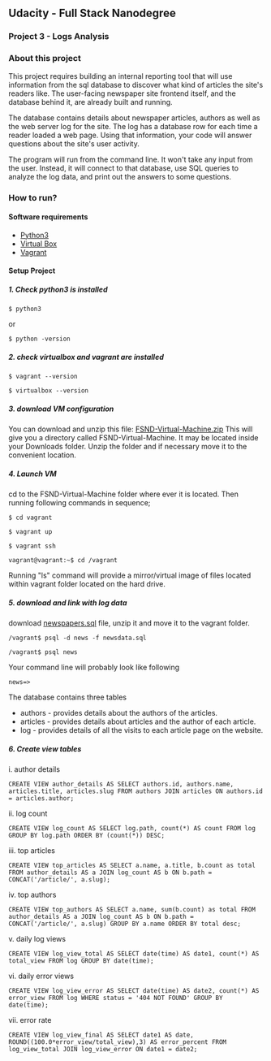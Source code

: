 ## Udacity - Full Stack Nanodegree
### Project 3 - Logs Analysis
### About this project
This project requires building an internal reporting tool that will use information from the sql database to discover what kind of articles the site's readers like. The user-facing newspaper site frontend itself, and the database behind it, are already built and running.

The database contains details about newspaper articles, authors as well as the web server log for the site. The log has a database row for each time a reader loaded a web page. Using that information, your code will answer questions about the site's user activity.

The program will run from the command line. It won't take any input from the user. Instead, it will connect to that database, use SQL queries to analyze the log data, and print out the answers to some questions.

### How to run?
#### Software requirements
* [Python3](https://www.python.org/downloads/)
* [Virtual Box](https://www.virtualbox.org/wiki/Downloads)
* [Vagrant](https://www.vagrantup.com/)

#### Setup Project
##### 1. Check python3 is installed
```
$ python3
```
or
```
$ python -version
```

##### 2. check virtualbox and vagrant are installed
```
$ vagrant --version
```

```
$ virtualbox --version
```

##### 3. download VM configuration
You can download and unzip this file: [FSND-Virtual-Machine.zip](https://d17h27t6h515a5.cloudfront.net/topher/2017/August/59822701_fsnd-virtual-machine/fsnd-virtual-machine.zip) This will give you a directory called FSND-Virtual-Machine. It may be located inside your Downloads folder.
Unzip the folder and if necessary move it to the convenient location.

##### 4. Launch VM
cd to the FSND-Virtual-Machine folder where ever it is located. Then running following commands in sequence;
```
$ cd vagrant
```

```
$ vagrant up
```

```
$ vagrant ssh
```

```
vagrant@vagrant:~$ cd /vagrant
```

Running "ls" command will provide a mirror/virtual image of files located within vagrant folder located on the hard drive.

##### 5. download and link with log data
download [newspapers.sql](https://d17h27t6h515a5.cloudfront.net/topher/2016/August/57b5f748_newsdata/newsdata.zip) file, unzip it and move it to the vagrant folder.

```
/vagrant$ psql -d news -f newsdata.sql
```

```
/vagrant$ psql news
```

Your command line will probably look like following

```
news=>
```
The database contains three tables
* authors - provides details about the authors of the articles.
* articles - provides details about articles and the author of each article.
* log - provides details of all the visits to each article page on the website.

##### 6. Create view tables

i. author details

```
CREATE VIEW author_details AS SELECT authors.id, authors.name, articles.title, articles.slug FROM authors JOIN articles ON authors.id = articles.author;
```
ii. log count
```
CREATE VIEW log_count AS SELECT log.path, count(*) AS count FROM log GROUP BY log.path ORDER BY (count(*)) DESC;
```

iii. top articles
```
CREATE VIEW top_articles AS SELECT a.name, a.title, b.count as total FROM author_details AS a JOIN log_count AS b ON b.path = CONCAT('/article/', a.slug);
```

iv. top authors
```
CREATE VIEW top_authors AS SELECT a.name, sum(b.count) as total FROM author_details AS a JOIN log_count AS b ON b.path = CONCAT('/article/', a.slug) GROUP BY a.name ORDER BY total desc;
```

v. daily log views
```
CREATE VIEW log_view_total AS SELECT date(time) AS date1, count(*) AS total_view FROM log GROUP BY date(time);
```

vi. daily error views
```
CREATE VIEW log_view_error AS SELECT date(time) AS date2, count(*) AS error_view FROM log WHERE status = '404 NOT FOUND' GROUP BY date(time);
```

vii. error rate
```
CREATE VIEW log_view_final AS SELECT date1 AS date, ROUND((100.0*error_view/total_view),3) AS error_percent FROM log_view_total JOIN log_view_error ON date1 = date2;
```
